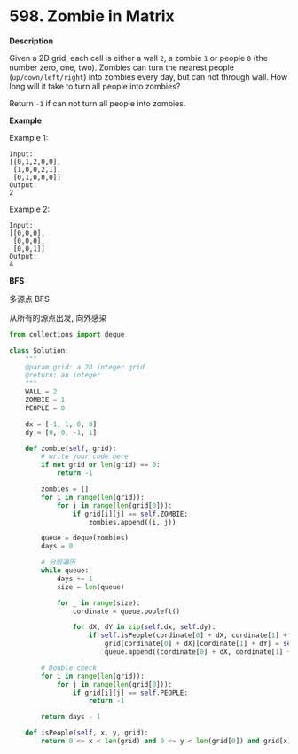 # 598. Zombie in Matrix

**Description**

Given a 2D grid, each cell is either a wall `2`, a zombie `1` or people `0` (the number zero, one, two). Zombies can turn the nearest people (`up/down/left/right`) into zombies every day, but can not through wall. How long will it take to turn all people into zombies?

Return `-1` if can not turn all people into zombies.

**Example**

Example 1:

```
Input:
[[0,1,2,0,0],
 [1,0,0,2,1],
 [0,1,0,0,0]]
Output:
2
```

Example 2:

```
Input:
[[0,0,0],
 [0,0,0],
 [0,0,1]]
Output:
4
```

**BFS**

多源点 BFS

从所有的源点出发, 向外感染

```python
from collections import deque

class Solution:
    """
    @param grid: a 2D integer grid
    @return: an integer
    """
    WALL = 2
    ZOMBIE = 1
    PEOPLE = 0

    dx = [-1, 1, 0, 0]
    dy = [0, 0, -1, 1]

    def zombie(self, grid):
        # write your code here
        if not grid or len(grid) == 0:
            return -1

        zombies = []
        for i in range(len(grid)):
            for j in range(len(grid[0])):
                if grid[i][j] == self.ZOMBIE:
                    zombies.append((i, j))

        queue = deque(zombies)
        days = 0

        # 分层遍历
        while queue:
            days += 1
            size = len(queue)

            for _ in range(size):
                cordinate = queue.popleft()

                for dX, dY in zip(self.dx, self.dy):
                    if self.isPeople(cordinate[0] + dX, cordinate[1] + dY, grid):
                        grid[cordinate[0] + dX][cordinate[1] + dY] = self.ZOMBIE
                        queue.append((cordinate[0] + dX, cordinate[1] + dY))

        # Double check
        for i in range(len(grid)):
            for j in range(len(grid[0])):
                if grid[i][j] == self.PEOPLE:
                    return -1

        return days - 1

    def isPeople(self, x, y, grid):
        return 0 <= x < len(grid) and 0 <= y < len(grid[0]) and grid[x][y] == self.PEOPLE
```